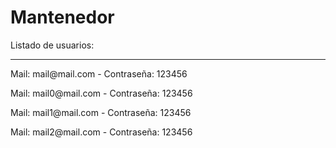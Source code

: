 # Mantenedor
<p>Listado de usuarios:</p>
<hr />
<p>Mail: mail@mail.com - Contraseña: 123456</p>
<p>Mail: mail0@mail.com - Contraseña: 123456</p>
<p>Mail: mail1@mail.com - Contraseña: 123456</p>
<p>Mail: mail2@mail.com - Contraseña: 123456</p>
